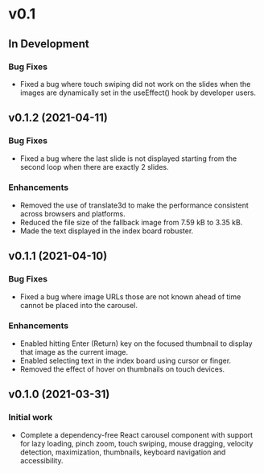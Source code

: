 # v0.1

## In Development

### Bug Fixes

- Fixed a bug where touch swiping did not work on the slides when the images are dynamically set in the useEffect() hook by developer users.

## v0.1.2 (2021-04-11)

### Bug Fixes

- Fixed a bug where the last slide is not displayed starting from the second loop when there are exactly 2 slides.

### Enhancements
- Removed the use of translate3d to make the performance consistent across browsers and platforms.
- Reduced the file size of the fallback image from 7.59 kB to 3.35 kB.
- Made the text displayed in the index board robuster.

## v0.1.1 (2021-04-10)

### Bug Fixes

- Fixed a bug where image URLs those are not known ahead of time cannot be placed into the carousel.

### Enhancements
- Enabled hitting Enter (Return) key on the focused thumbnail to display that image as the current image.
- Enabled selecting text in the index board using cursor or finger.
- Removed the effect of hover on thumbnails on touch devices.

## v0.1.0 (2021-03-31)

### Initial work

- Complete a dependency-free React carousel component with support for lazy loading, pinch zoom, touch swiping, mouse dragging, velocity detection, maximization, thumbnails, keyboard navigation and accessibility.
